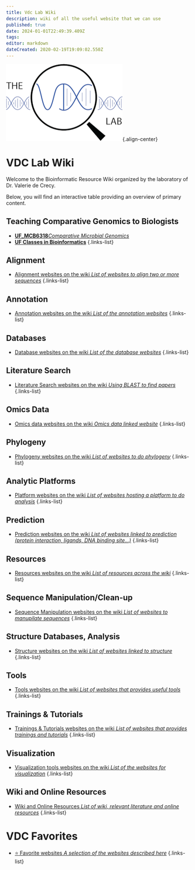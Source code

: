 ```yaml
---
title: Vdc Lab Wiki
description: wiki of all the useful website that we can use
published: true
date: 2024-01-01T22:49:39.409Z
tags: 
editor: markdown
dateCreated: 2020-02-19T19:09:02.550Z
---
```


![hd_navyblue.png](/logo_vdc/hd_navyblue.png){.align-center}

# VDC Lab Wiki

Welcome to the Bioinformatic Resource Wiki organized by the laboratory of Dr. Valerie de Crecy.

Below, you will find an interactive table providing an overview of primary content.

##  Teaching Comparative Genomics to Biologists


- [**UF_MCB6318***Comparative Microbial Genomics*](https://vdclab-wiki.herokuapp.com/en/MCB6318)
- [**UF Classes in Bioinformatics**](https://vdclab-wiki.herokuapp.com/en/courses)
{.links-list}

## Alignment

- [Alignment websites on the wiki *List of websites to align two or more sequences*](https://vdclab-wiki.herokuapp.com/en/alignment)
{.links-list}

## Annotation

- [Annotation websites on the wiki *List of the annotation websites*](https://vdclab-wiki.herokuapp.com/en/annotation)
{.links-list}

## Databases

- [Database websites on the wiki *List of the database websites*](https://vdclab-wiki.herokuapp.com/en/databases)
{.links-list}

## Literature Search

- [Literature Search websites on the wiki *Using BLAST to find papers*](https://vdclab-wiki.herokuapp.com/en/literature-search)
{.links-list}

## Omics Data

- [Omics data websites on the wiki *Omics data linked website*](https://vdclab-wiki.herokuapp.com/en/omics-data)
{.links-list}

## Phylogeny

- [Phylogeny websites on the wiki *List of websites to do phylogeny*](https://vdclab-wiki.herokuapp.com/en/phylogeny)
{.links-list}

## Analytic Platforms

- [Platform websites on the wiki *List of websites hosting a platform to do analysis*](https://vdclab-wiki.herokuapp.com/en/analytic-suites)
{.links-list}

## Prediction

- [Prediction websites on the wiki *List of websites linked to prediction (protein interaction, ligands, DNA binding site...)*](https://vdclab-wiki.herokuapp.com/en/prediction)
{.links-list}

## Resources

- [Resources websites on the wiki *List of resources across the wiki*](https://vdclab-wiki.herokuapp.com/en/additional-resources)
{.links-list}

## Sequence Manipulation/Clean-up

- [Sequence Manipulation websites on the wiki *List of websites to manupilate sequences*](https://vdclab-wiki.herokuapp.com/en/sequence-manipulation)
{.links-list}

## Structure Databases, Analysis

- [Structure websites on the wiki *List of websites linked to structure*](https://vdclab-wiki.herokuapp.com/en/structure)
{.links-list}

## Tools

- [Tools websites on the wiki *List of websites that provides useful tools*](https://vdclab-wiki.herokuapp.com/en/tools)
{.links-list}

## Trainings & Tutorials

- [Trainings & Tutorials websites on the wiki *List of websites that provides trainings and tutorials*](https://vdclab-wiki.herokuapp.com/en/tools)
{.links-list}

## Visualization

- [Visualization tools websites on the wiki *List of the websites for visualization*](https://vdclab-wiki.herokuapp.com/en/visualization)
{.links-list}

## Wiki and Online Resources

- [Wiki and Online Resources *List of wiki, relevant literature and online resources*](https://vdclab-wiki.herokuapp.com/en/wiki_resources)
{.links-list}


# VDC Favorites

- [:star: Favorite websites *A selection of the websites described here*](https://vdclab-wiki.herokuapp.com/en/favorites)
{.links-list}
